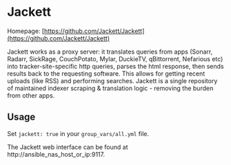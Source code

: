 # Jackett

Homepage: [https://github.com/Jackett/Jackett](https://github.com/Jackett/Jackett)

Jackett works as a proxy server: it translates queries from apps (Sonarr, Radarr, SickRage, CouchPotato, Mylar, DuckieTV, qBittorrent, Nefarious etc) into tracker-site-specific http queries, parses the html response, then sends results back to the requesting software. This allows for getting recent uploads (like RSS) and performing searches. Jackett is a single repository of maintained indexer scraping & translation logic - removing the burden from other apps.

## Usage

Set `jackett: true` in your `group_vars/all.yml` file.

The Jackett web interface can be found at http://ansible_nas_host_or_ip:9117.
